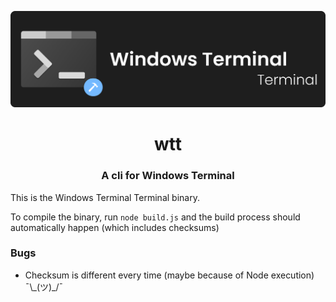 <p align="center">
    <img src="./view/assets/wtt_banner.png" alt="wtt_banner.png">
</p>
<h1 align="center"><b>wtt</b></h1>
<h3 align="center">A cli for Windows Terminal</h3>

This is the Windows Terminal Terminal binary.

To compile the binary, run ``node build.js`` and the build process should automatically happen (which includes checksums)

### Bugs
- Checksum is different every time (maybe because of Node execution) ¯\\\_(ツ)_/¯